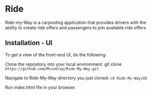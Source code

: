 # Ride

Ride-my-Way is a carpooling application that provides drivers with the ability to create ride offers
and passengers to join available ride offers.

## Installation - UI

To get a view of the front-end UI, do the following: 

Clone the repository into your local environment:   git clone ` https://github.com/MissGray/Ride-My-Way.git `

Navigate to Ride-My-Way directory you just cloned:  `cd Ride-My-Way/UI` 

Run index.html file in your browser. 
